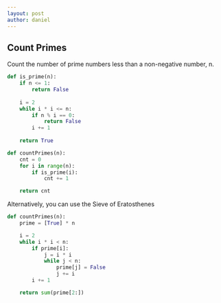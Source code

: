 ```yaml
---
layout: post
author: daniel
---
```

## Count Primes
Count the number of prime numbers less than a non-negative number, n.

````python
def is_prime(n):
    if n <= 1:
        return False
    
    i = 2
    while i * i <= n:
        if n % i == 0:
            return False
        i += 1
        
    return True

def countPrimes(n):
    cnt = 0
    for i in range(n):
        if is_prime(i):
            cnt += 1

    return cnt
````

Alternatively, you can use the Sieve of Eratosthenes
````python
def countPrimes(n):
    prime = [True] * n

    i = 2
    while i * i < n:
        if prime[i]:
            j = i * i
            while j < n:
                prime[j] = False
                j += i
        i += 1

    return sum(prime[2:])
````